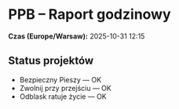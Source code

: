 # PPB – Raport godzinowy
**Czas (Europe/Warsaw):** 2025-10-31 12:15

## Status projektów
- Bezpieczny Pieszy — OK
- Zwolnij przy przejściu — OK
- Odblask ratuje życie — OK

